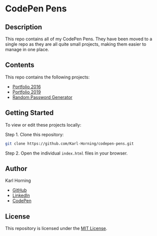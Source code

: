 # CodePen Pens

## Description

This repo contains all of my CodePen Pens. They have been moved to a single repo as they are all quite small projects, making them easier to manage in one place.

## Contents

This repo contains the following projects:

- [Portfolio 2016](./src/portfolio-2016/)
- [Portfolio 2019](./src/portfolio-2019/)
- [Random Password Generator](./src/random-password-generator/)

## Getting Started

To view or edit these projects locally:

Step 1. Clone this repository:

   ```bash
   git clone https://github.com/Karl-Horning/codepen-pens.git
   ```

Step 2. Open the individual ```index.html``` files in your browser.

## Author

Karl Horning

- [GitHub](https://github.com/Karl-Horning/)
- [LinkedIn](https://www.linkedin.com/in/karl-horning/)
- [CodePen](https://codepen.io/karlhorning)

## License

This repository is licensed under the [MIT License](LICENSE).

